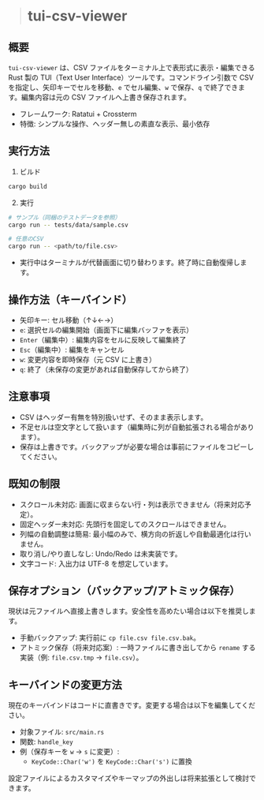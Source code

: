 ># tui-csv-viewer

## 概要
`tui-csv-viewer` は、CSV ファイルをターミナル上で表形式に表示・編集できる Rust 製の TUI（Text User Interface）ツールです。コマンドライン引数で CSV を指定し、矢印キーでセルを移動、`e` でセル編集、`w` で保存、`q` で終了できます。編集内容は元の CSV ファイルへ上書き保存されます。

- フレームワーク: Ratatui + Crossterm
- 特徴: シンプルな操作、ヘッダー無しの素直な表示、最小依存

## 実行方法
1) ビルド

```bash
cargo build
```

2) 実行

```bash
# サンプル（同梱のテストデータを参照）
cargo run -- tests/data/sample.csv

# 任意のCSV
cargo run -- <path/to/file.csv>
```

- 実行中はターミナルが代替画面に切り替わります。終了時に自動復帰します。

## 操作方法（キーバインド）
- 矢印キー: セル移動（↑↓←→）
- `e`: 選択セルの編集開始（画面下に編集バッファを表示）
- `Enter`（編集中）: 編集内容をセルに反映して編集終了
- `Esc`（編集中）: 編集をキャンセル
- `w`: 変更内容を即時保存（元 CSV に上書き）
- `q`: 終了（未保存の変更があれば自動保存してから終了）

## 注意事項
- CSV はヘッダー有無を特別扱いせず、そのまま表示します。
- 不足セルは空文字として扱います（編集時に列が自動拡張される場合があります）。
- 保存は上書きです。バックアップが必要な場合は事前にファイルをコピーしてください。

## 既知の制限
- スクロール未対応: 画面に収まらない行・列は表示できません（将来対応予定）。
- 固定ヘッダー未対応: 先頭行を固定してのスクロールはできません。
- 列幅の自動調整は簡易: 最小幅のみで、横方向の折返しや自動最適化は行いません。
- 取り消し/やり直しなし: Undo/Redo は未実装です。
- 文字コード: 入出力は UTF-8 を想定しています。

## 保存オプション（バックアップ/アトミック保存）
現状は元ファイルへ直接上書きします。安全性を高めたい場合は以下を推奨します。
- 手動バックアップ: 実行前に `cp file.csv file.csv.bak`。
- アトミック保存（将来対応案）: 一時ファイルに書き出してから `rename` する実装（例: `file.csv.tmp` → `file.csv`）。

## キーバインドの変更方法
現在のキーバインドはコードに直書きです。変更する場合は以下を編集してください。
- 対象ファイル: `src/main.rs`
- 関数: `handle_key`
- 例（保存キーを `w` → `s` に変更）:
  - `KeyCode::Char('w')` を `KeyCode::Char('s')` に置換

設定ファイルによるカスタマイズやキーマップの外出しは将来拡張として検討できます。
